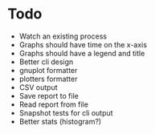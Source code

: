 # Todo

- Watch an existing process
- Graphs should have time on the x-axis
- Graphs should have a legend and title
- Better cli design
- gnuplot formatter
- plotters formatter
- CSV output
- Save report to file
- Read report from file
- Snapshot tests for cli output
- Better stats (histogram?)
